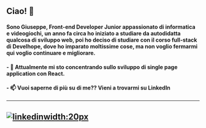 ## Ciao! 👋

#### Sono Giuseppe, Front-end Developer Junior appassionato di informatica e videogiochi, un anno fa circa ho iniziato a studiare da autodidatta qualcosa di sviluppo web, poi ho deciso di studiare con il corso full-stack di Develhope, dove ho imparato moltissime cose, ma non voglio fermarmi qui voglio continuare e migliorare.

#### - 🔭 Attualmente mi sto concentrando sullo sviluppo di single page application con React. 

#### - 📫 Vuoi saperne di più su di me?? Vieni a trovarmi su LinkedIn
---
[![linkedin](https://github.com/PeppeOliveri/PeppeOliveri/assets/126467143/bd3702f3-4730-4e5c-b281-10acf0c37d2d)width:20px][1]
---
[1]: https://www.linkedin.com/in/giuseppe-oliveri-a8762b278/

<!--
**PeppeOliveri/PeppeOliveri** is a ✨ _special_ ✨ repository because its `README.md` (this file) appears on your GitHub profile.

Here are some ideas to get you started:

- 🔭 I’m currently working on ...
- 🌱 I’m currently learning ...
- 👯 I’m looking to collaborate on ...
- 🤔 I’m looking for help with ...
- 💬 Ask me about ...
- 📫 How to reach me: ...
- 😄 Pronouns: ...
- ⚡ Fun fact: ...
-->
